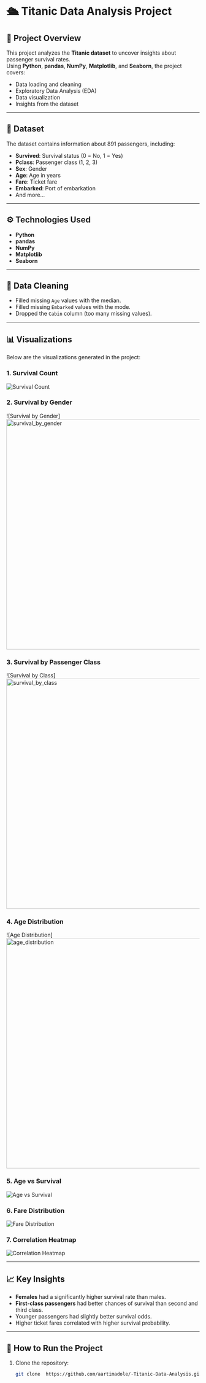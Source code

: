# 🛳 Titanic Data Analysis Project

## 📌 Project Overview
This project analyzes the **Titanic dataset** to uncover insights about passenger survival rates.  
Using **Python**, **pandas**, **NumPy**, **Matplotlib**, and **Seaborn**, the project covers:
- Data loading and cleaning
- Exploratory Data Analysis (EDA)
- Data visualization
- Insights from the dataset

---

## 📂 Dataset
The dataset contains information about 891 passengers, including:
- **Survived**: Survival status (0 = No, 1 = Yes)
- **Pclass**: Passenger class (1, 2, 3)
- **Sex**: Gender
- **Age**: Age in years
- **Fare**: Ticket fare
- **Embarked**: Port of embarkation
- And more…

---

## ⚙️ Technologies Used
- **Python**
- **pandas**
- **NumPy**
- **Matplotlib**
- **Seaborn**

---

## 🧹 Data Cleaning
- Filled missing `Age` values with the median.
- Filled missing `Embarked` values with the mode.
- Dropped the `Cabin` column (too many missing values).

---

## 📊 Visualizations
Below are the visualizations generated in the project:

### 1. Survival Count
![Survival Count](https://github.com/aartimadole/-Titanic-Data-Analysis-Project/tree/b6046d4478e0408e5fc71b4b5fd8c3e7c872d973/Titanic%20python%20project/plots%20images)

### 2. Survival by Gender
![Survival by Gender][<img width="1000" height="600" alt="survival_by_gender" src="https://github.com/user-attachments/assets/003cad7b-5c43-4fe0-9fcd-555ec580182f" />](https://github.com/aartimadole/-Titanic-Data-Analysis-Project/blob/2367a77f70baa94bb530e3cee870f03491216c11/Titanic%20python%20project/plots%20images/survival_by_gender.png)


### 3. Survival by Passenger Class
![Survival by Class]<img width="1000" height="600" alt="survival_by_class" src="https://github.com/user-attachments/assets/42edce76-6603-4f1e-ba92-47bc7a077f2b" />


### 4. Age Distribution
![Age Distribution]<img width="1000" height="600" alt="age_distribution" src="https://github.com/user-attachments/assets/9bd66790-79b9-45e8-9684-a2016c1f085d" />


### 5. Age vs Survival
![Age vs Survival](images/age_vs_survival.png)

### 6. Fare Distribution
![Fare Distribution](images/fare_distribution.png)

### 7. Correlation Heatmap
![Correlation Heatmap](images/correlation_heatmap.png)

---

## 📈 Key Insights
- **Females** had a significantly higher survival rate than males.
- **First-class passengers** had better chances of survival than second and third class.
- Younger passengers had slightly better survival odds.
- Higher ticket fares correlated with higher survival probability.

---

## 🚀 How to Run the Project
1. Clone the repository:
   ```bash
   git clone  https://github.com/aartimadole/-Titanic-Data-Analysis.git
